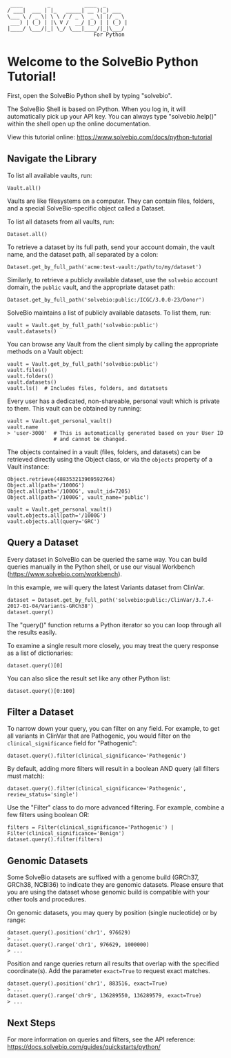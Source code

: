 
     ____        _           ____  _
    / ___|  ___ | |_   _____| __ )(_) ___
    \___ \ / _ \| \ \ / / _ \  _ \| |/ _ \
     ___) | (_) | |\ V /  __/ |_) | | (_) |
    |____/ \___/|_| \_/ \___|____/|_|\___/
                                For Python


# Welcome to the SolveBio Python Tutorial!

First, open the SolveBio Python shell by typing "solvebio".

The SolveBio Shell is based on IPython. When you log in, it will automatically pick up your API key.
You can always type "solvebio.help()" within the shell open up the online documentation.

View this tutorial online: https://www.solvebio.com/docs/python-tutorial


## Navigate the Library


To list all available vaults, run:

    Vault.all()


Vaults are like filesystems on a computer.  They can contain files,
folders, and a special SolveBio-specific object called a Dataset.

To list all datasets from all vaults, run:

    Dataset.all()

To retrieve a dataset by its full path, send your account domain, the vault
name, and the dataset path, all separated by a colon:

    Dataset.get_by_full_path('acme:test-vault:/path/to/my/dataset')

Similarly, to retrieve a publicly available dataset, use the `solvebio`
account domain, the `public` vault, and the appropriate dataset path:

    Dataset.get_by_full_path('solvebio:public:/ICGC/3.0.0-23/Donor')

SolveBio maintains a list of publicly available datasets.  To list them,
run:

    vault = Vault.get_by_full_path('solvebio:public')
    vault.datasets()

You can browse any Vault from the client simply by calling the appropriate
methods on a Vault object:

    vault = Vault.get_by_full_path('solvebio:public')
    vault.files()
    vault.folders()
    vault.datasets()
    vault.ls()  # Includes files, folders, and datatsets


Every user has a dedicated, non-shareable, personal vault which is private
to them.  This vault can be obtained by running:

    vault = Vault.get_personal_vault()
    vault.name
    > 'user-3000'  # This is automatically generated based on your User ID
                   # and cannot be changed.


The objects contained in a vault (files, folders, and datasets) can be
retrieved directly using the Object class, or via the `objects` property of a
Vault instance:

    Object.retrieve(488353213969592764)
    Object.all(path='/1000G')
    Object.all(path='/1000G', vault_id=7205)
    Object.all(path='/1000G', vault_name='public')

    vault = Vault.get_personal_vault()
    vault.objects.all(path='/1000G')
    vault.objects.all(query='GRC')


## Query a Dataset

Every dataset in SolveBio can be queried the same way. You can build queries manually in the Python shell, or use our visual Workbench (https://www.solvebio.com/workbench).

In this example, we will query the latest Variants dataset from ClinVar.

    dataset = Dataset.get_by_full_path('solvebio:public:/ClinVar/3.7.4-2017-01-04/Variants-GRCh38')
    dataset.query()


The "query()" function returns a Python iterator so you can loop through all the results easily.

To examine a single result more closely, you may treat the query response as a list of dictionaries:

    dataset.query()[0]


You can also slice the result set like any other Python list:

    dataset.query()[0:100]


## Filter a Dataset

To narrow down your query, you can filter on any field. For example, to get all variants in ClinVar that are Pathogenic, you would filter on the `clinical_significance` field for "Pathogenic":

    dataset.query().filter(clinical_significance='Pathogenic')


By default, adding more filters will result in a boolean AND query (all filters must match):

    dataset.query().filter(clinical_significance='Pathogenic', review_status='single')


Use the "Filter" class to do more advanced filtering. For example, combine a few filters using boolean OR:

    filters = Filter(clinical_significance='Pathogenic') | Filter(clinical_significance='Benign')
    dataset.query().filter(filters)


## Genomic Datasets

Some SolveBio datasets are suffixed with a genome build (GRCh37, GRCh38,
NCBI36) to indicate they are genomic datasets.  Please ensure that you
are using the dataset whose genomic build is compatible with your other
tools and procedures.

On genomic datasets, you may query by position (single nucleotide) or by range:

    dataset.query().position('chr1', 976629)
    > ...
    dataset.query().range('chr1', 976629, 1000000)
    > ...


Position and range queries return all results that overlap with the specified coordinate(s).
Add the parameter `exact=True` to request exact matches.


    dataset.query().position('chr1', 883516, exact=True)
    > ...
    dataset.query().range('chr9', 136289550, 136289579, exact=True)
    > ...


## Next Steps

For more information on queries and filters, see the API reference: https://docs.solvebio.com/guides/quickstarts/python/
